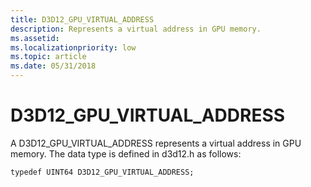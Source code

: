 ```yaml
---
title: D3D12_GPU_VIRTUAL_ADDRESS
description: Represents a virtual address in GPU memory.
ms.assetid: 
ms.localizationpriority: low
ms.topic: article
ms.date: 05/31/2018
---
```


# D3D12\_GPU\_VIRTUAL\_ADDRESS

A D3D12_GPU_VIRTUAL_ADDRESS represents a virtual address in GPU memory. The data type is defined in d3d12.h as follows:


```
typedef UINT64 D3D12_GPU_VIRTUAL_ADDRESS;
```




 

 




